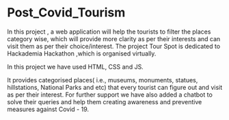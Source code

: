 # Post_Covid_Tourism
 In this project , a web application will help the tourists to filter the places category wise, which will provide more clarity as per their interests and can visit them as per their choice/interest.
The project Tour Spot is dedicated to Hackademia Hackathon ,which is organised virtually.

In this project we have used HTML, CSS and JS.

It provides categorised places( i.e., museums, monuments, statues, hillstations, National Parks and etc) that every tourist can figure out and visit as per their interest. For further support we have also added a chatbot to solve their queries and help them creating awareness and preventive measures against Covid - 19.
